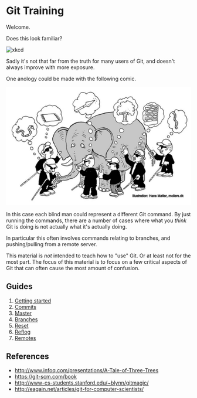 Git Training
============

Welcome.

Does this look familiar?

![xkcd](http://imgs.xkcd.com/comics/git.png)

Sadly it's not that far from the truth for many users of Git,
and doesn't always improve with more exposure.

One anology could be made with the following comic.

![](images/elephant.jpg?raw=)

In this case each blind man could represent a different Git command.
By just running the commands, there are a number of cases where
what you _think_ Git is doing is not actually what it's actually doing.

In particular this often involves commands relating to branches,
and pushing/pulling from a remote server.

This material is _not_ intended to teach how to "use" Git.
Or at least not for the most part.
The focus of this material is to focus on a few critical
aspects of Git that can often cause the most amount of confusion.


Guides
------

1. [Getting started](init.md)
2. [Commits](commit.md)
3. [Master](master.md)
4. [Branches](branches.md)
5. [Reset](reset.md)
6. [Reflog](reflog.md)
7. [Remotes](remotes.md)


References
----------

- http://www.infoq.com/presentations/A-Tale-of-Three-Trees
- https://git-scm.com/book
- http://www-cs-students.stanford.edu/~blynn/gitmagic/
- http://eagain.net/articles/git-for-computer-scientists/
